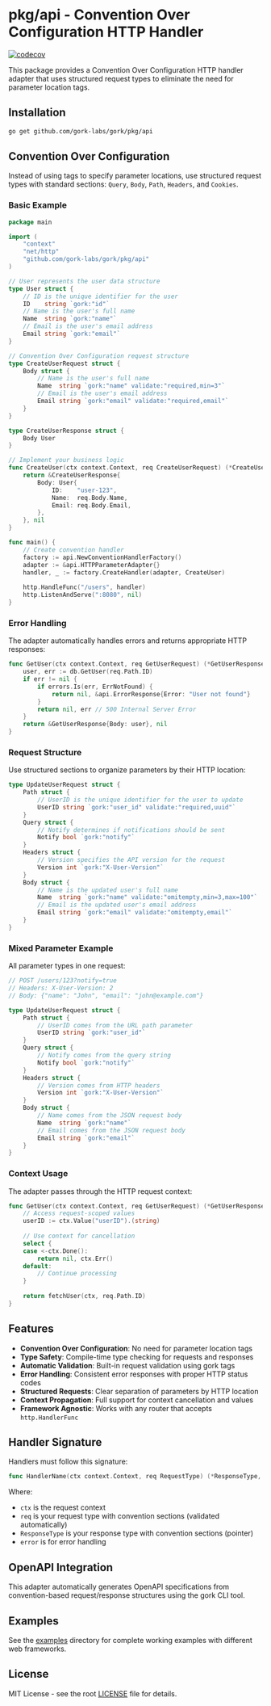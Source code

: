 # pkg/api - Convention Over Configuration HTTP Handler

[![codecov](https://codecov.io/gh/gork-labs/gork/branch/main/graph/badge.svg?flag=pkg%2Fapi)](https://codecov.io/gh/gork-labs/gork/tree/main/pkg/api)

This package provides a Convention Over Configuration HTTP handler adapter that uses structured request types to eliminate the need for parameter location tags.

## Installation

```bash
go get github.com/gork-labs/gork/pkg/api
```

## Convention Over Configuration

Instead of using tags to specify parameter locations, use structured request types with standard sections: `Query`, `Body`, `Path`, `Headers`, and `Cookies`.

### Basic Example

```go
package main

import (
    "context"
    "net/http"
    "github.com/gork-labs/gork/pkg/api"
)

// User represents the user data structure
type User struct {
    // ID is the unique identifier for the user
    ID    string `gork:"id"`
    // Name is the user's full name
    Name  string `gork:"name"`
    // Email is the user's email address
    Email string `gork:"email"`
}

// Convention Over Configuration request structure
type CreateUserRequest struct {
    Body struct {
        // Name is the user's full name
        Name  string `gork:"name" validate:"required,min=3"`
        // Email is the user's email address
        Email string `gork:"email" validate:"required,email"`
    }
}

type CreateUserResponse struct {
    Body User
}

// Implement your business logic
func CreateUser(ctx context.Context, req CreateUserRequest) (*CreateUserResponse, error) {
    return &CreateUserResponse{
        Body: User{
            ID:    "user-123",
            Name:  req.Body.Name,
            Email: req.Body.Email,
        },
    }, nil
}

func main() {
    // Create convention handler
    factory := api.NewConventionHandlerFactory()
    adapter := &api.HTTPParameterAdapter{}
    handler, _ := factory.CreateHandler(adapter, CreateUser)
    
    http.HandleFunc("/users", handler)
    http.ListenAndServe(":8080", nil)
}
```

### Error Handling

The adapter automatically handles errors and returns appropriate HTTP responses:

```go
func GetUser(ctx context.Context, req GetUserRequest) (*GetUserResponse, error) {
    user, err := db.GetUser(req.Path.ID)
    if err != nil {
        if errors.Is(err, ErrNotFound) {
            return nil, &api.ErrorResponse{Error: "User not found"}
        }
        return nil, err // 500 Internal Server Error
    }
    return &GetUserResponse{Body: user}, nil
}
```

### Request Structure

Use structured sections to organize parameters by their HTTP location:

```go
type UpdateUserRequest struct {
    Path struct {
        // UserID is the unique identifier for the user to update
        UserID string `gork:"user_id" validate:"required,uuid"`
    }
    Query struct {
        // Notify determines if notifications should be sent
        Notify bool `gork:"notify"`
    }
    Headers struct {
        // Version specifies the API version for the request
        Version int `gork:"X-User-Version"`
    }
    Body struct {
        // Name is the updated user's full name
        Name  string `gork:"name" validate:"omitempty,min=3,max=100"`
        // Email is the updated user's email address
        Email string `gork:"email" validate:"omitempty,email"`
    }
}
```

### Mixed Parameter Example

All parameter types in one request:

```go
// POST /users/123?notify=true
// Headers: X-User-Version: 2
// Body: {"name": "John", "email": "john@example.com"}

type UpdateUserRequest struct {
    Path struct {
        // UserID comes from the URL path parameter
        UserID string `gork:"user_id"`
    }
    Query struct {
        // Notify comes from the query string
        Notify bool `gork:"notify"`
    }
    Headers struct {
        // Version comes from HTTP headers
        Version int `gork:"X-User-Version"`
    }
    Body struct {
        // Name comes from the JSON request body
        Name  string `gork:"name"`
        // Email comes from the JSON request body
        Email string `gork:"email"`
    }
}
```

### Context Usage

The adapter passes through the HTTP request context:

```go
func GetUser(ctx context.Context, req GetUserRequest) (*GetUserResponse, error) {
    // Access request-scoped values
    userID := ctx.Value("userID").(string)
    
    // Use context for cancellation
    select {
    case <-ctx.Done():
        return nil, ctx.Err()
    default:
        // Continue processing
    }
    
    return fetchUser(ctx, req.Path.ID)
}
```

## Features

- **Convention Over Configuration**: No need for parameter location tags
- **Type Safety**: Compile-time type checking for requests and responses
- **Automatic Validation**: Built-in request validation using gork tags
- **Error Handling**: Consistent error responses with proper HTTP status codes
- **Structured Requests**: Clear separation of parameters by HTTP location
- **Context Propagation**: Full support for context cancellation and values
- **Framework Agnostic**: Works with any router that accepts `http.HandlerFunc`

## Handler Signature

Handlers must follow this signature:

```go
func HandlerName(ctx context.Context, req RequestType) (*ResponseType, error)
```

Where:
- `ctx` is the request context
- `req` is your request type with convention sections (validated automatically)
- `ResponseType` is your response type with convention sections (pointer)
- `error` is for error handling

## OpenAPI Integration

This adapter automatically generates OpenAPI specifications from convention-based request/response structures using the gork CLI tool.

## Examples

See the [examples](../../examples/) directory for complete working examples with different web frameworks.

## License

MIT License - see the root [LICENSE](../../LICENSE) file for details.